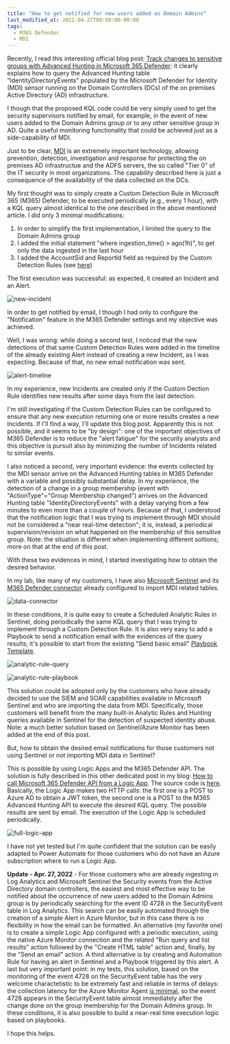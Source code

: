 ```yaml
---
title: "How to get notified for new users added as Domain Admins"
last_modified_at: 2022-04-27T00:00:00-00:00
tags:
  - M365 Defender
  - MDI
---
```


Recently, I read this interesting official blog post: [Track changes to sensitive groups with Advanced Hunting in Microsoft 365 Defender](https://techcommunity.microsoft.com/t5/security-compliance-and-identity/track-changes-to-sensitive-groups-with-advanced-hunting-in/ba-p/3275198): it clearly explains how to query the Advanced Hunting table "IdentityDirectoryEvents" populated by the Microsoft Defender for Identity (MDI) sensor running on the Domain Controllers (DCs) of the on premises Active Directory (AD) infrastructure. 

I though that the proposed KQL code could be very simply used to get the security supervisors notified by email, for example, in the event of new users added to the Domain Admins group or to any other sensitive group in AD. Quite a useful monitoring functionality that could be achieved just as a side-capability of MDI. 

Just to be clear, [MDI](https://docs.microsoft.com/en-us/defender-for-identity/what-is) is an extremely important technology, allowing prevention, detection, investigation and response for protecting the on premises AD infrastructue and the ADFS servers, the so called "Tier 0" of the IT security in most organizations. The capability described here is just a consequence of the availability of the data collected on the DCs.

My first thought was to simply create a Custom Detection Rule in Microsoft 365 (M365) Defender, to be executed periodically (e.g., every 1 hour), with a KQL query almost identical to the one described in the above mentioned article. I did only 3 minimal modifications:
1. In order to simplify the first implementation, I limited the query to the Domain Admins group
2. I added the initial statement "where ingestion_time() > ago(1h)", to get only the data ingested in the last hour
3. I added the AccountSid and ReportId field as required by the Custom Detection Rules (see [here](https://docs.microsoft.com/en-us/microsoft-365/security/defender/custom-detection-rules))

The first execution was successful: as expected, it created an Incident and an Alert. 

![new-incident](https://raw.githubusercontent.com/stefanpems/stefanpems.github.io/master/assets/2022-04-25-How%20to%20get%20notified%20for%20new%20users%20added%20to%20Domain%20Admins/new-incident.png)

In order to get notified by email, I though I had only to configure the "Notification" feature in the M365 Defender settings and my objective was achieved. 

Well, I was wrong: while doing a second test, I noticed that the new detections of that same Custom Detection Rules were added in the timeline of the already existing Alert instead of creating a new Incident, as I was expecting. Because of that, no new email notification was sent.

![alert-timeline](https://raw.githubusercontent.com/stefanpems/stefanpems.github.io/master/assets/2022-04-25-How%20to%20get%20notified%20for%20new%20users%20added%20to%20Domain%20Admins/alert-timeline.png)

In my experience, new Incidents are created only if the Custom Dection Rule identifies new results after some days from the last detection.

I'm still investigating if the Custom Detection Rules can be configured to ensure that any new execution returning one or more results creates a new Incidents. If I'll find a way, I'll update this blog post. Apparently this is not possible, and it seems to be "by design": one of the important objectives of M365 Defender is to reduce the "alert fatigue" for the security analysts and this objective is pursuit also by minimizing the number of Incidents related to similar events. 

I also noticed a second, very important evidence: the events collected by the MDI sensor arrive on the Advanced Hunting tables in M365 Defender with a variable and possibly substantial delay. In my experience, the detection of a change in a group membership (event with "ActionType"="Group Membership changed") arrives on the Advanced Hunting table "IdentityDirectoryEvents" with a delay varying from a few minutes to even more than a couple of hours. Because of that, I understood that the notification logic that I was trying to implement through MDI should not be considered a "near real-time detection"; it is, instead, a periodical supervision/revision on what happened on the membership of this sensitive group. Note: the situation is different when implementing different soltions; more on that at the end of this post.

With these two evidences in mind, I started investigating how to obtain the desired behavior. 

In my lab, like many of my customers, I have also [Microsoft Sentinel](https://docs.microsoft.com/en-us/azure/sentinel/overview) and its [M365 Defender connector](https://docs.microsoft.com/en-us/azure/sentinel/connect-microsoft-365-defender?tabs=MDI) already configured to import MDI related tables. 

![data-connector](https://raw.githubusercontent.com/stefanpems/stefanpems.github.io/master/assets/2022-04-25-How%20to%20get%20notified%20for%20new%20users%20added%20to%20Domain%20Admins/data-connector.png)

In these conditions, it is quite easy to create a Scheduled Analytic Rules in Sentinel, doing periodically the same KQL query that I was trying to implement through a Custom Detection Rule. It is also very easy to add a Playbook to send a notification email with the evidences of the query results; it's possible to start from the existing "Send basic email" [Playbook Template](https://docs.microsoft.com/en-us/azure/sentinel/automate-responses-with-playbooks#playbook-templates).

![analytic-rule-query](https://raw.githubusercontent.com/stefanpems/stefanpems.github.io/master/assets/2022-04-25-How%20to%20get%20notified%20for%20new%20users%20added%20to%20Domain%20Admins/analytic-rule-query.png)

![analytic-rule-playbook](https://raw.githubusercontent.com/stefanpems/stefanpems.github.io/master/assets/2022-04-25-How%20to%20get%20notified%20for%20new%20users%20added%20to%20Domain%20Admins/analytic-rule-playbook.png)

This solution could be adopted only by the customers who have already decided to use the SIEM and SOAR capabilities available in Microsoft Sentinel and who are importing the data from MDI. Specifically, those customers will benefit from the many built-in Analytic Rules and Hunting queries available in Sentinel for the detection of suspected identity abuse. Note: a much better solution based on Sentinel/Azure Monitor has been added at the end of this post.

But, how to obtain the desired email notifications for those customers not using Sentinel or not importing MDI data in Sentinel? 

This is possible by using Logic Apps and the M365 Defender API. The solution is fully described in this other dedicated post in my blog: [How to call Microsoft 365 Defender API from a Logic App](https://stefanpems.github.io/Logic-App-and-M365DAPI/). The source code is [here](https://github.com/stefanpems/m365defender/tree/main/Logic%20App). Basically, the Logic App makes two HTTP calls: the first one is a POST to Azure AD to obtain a JWT token, the second one is a POST to the M365 Advanced Hunting API to execute the desired KQL query. The possible results are sent by email. The execution of the Logic App is scheduled periodically. 

![full-logic-app](https://raw.githubusercontent.com/stefanpems/stefanpems.github.io/master/assets/2022-04-25-Logic%20App%20and%20M365DAPI/full-logic-app.png)

I have not yet tested but I'm quite confident that the solution can be easily adapted to Power Automate for those customers who do not have an Azure subscription where to run a Logic App.

**Update - Apr. 27, 2022** - For those customers who are already ingesting in Log Analytics and Microsoft Sentinel the Security events from the Active Directory domain controllers, the easiest and most effective way to be notified about the occurrence of new users added to the Domain Admins group is by periodically searching for the event ID 4728 in the SecurityEvent table in Log Analytics. This search can be easily automated through the creation of a simple Alert in Azure Monitor, but in this case there is no flexibility in how the email can be formatted. An alternative (my favorite one) is to create a simple Logic App configured with a periodic execution, using the native Azure Monitor connection and the related "Run query and list results" action followed by the "Create HTML table" action and, finally, by the "Send an email" action. A third alternative is by creating and Automation Rule for having an alert in Sentinel and a Playbook triggered by this alert. A last but very important point: in my tests, this solution, based on the monitoring of the event 4728 on the SecurityEvent table has the very welcome charactetistic to be extremely fast and reliable in terms of delays: the collection latency for the Azure Monitor Agent [is minimal](https://docs.microsoft.com/en-us/azure/azure-monitor/logs/data-ingestion-time#agent-collection-latency), so the event 4728 appears in the SecurityEvent table almost immediately after the change done on the group membership for the Domain Admins group. In these conditions, it is also possible to build a near-real time execution logic based on playbooks.

I hope this helps.